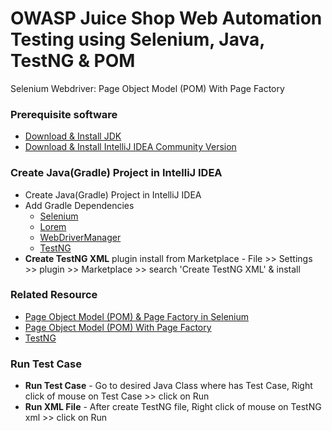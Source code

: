 # OWASP Juice Shop Web Automation Testing using Selenium, Java, TestNG & POM
Selenium Webdriver: Page Object Model (POM) With Page Factory

### Prerequisite software
* [Download & Install JDK](https://www.oracle.com/java/technologies/javase/jdk11-archive-downloads.html)
* [Download & Install IntelliJ IDEA Community Version](https://www.jetbrains.com/idea/download/)

### Create Java(Gradle) Project in IntelliJ IDEA
* Create Java(Gradle) Project in IntelliJ IDEA
* Add Gradle Dependencies
  - [Selenium](https://mvnrepository.com/artifact/org.seleniumhq.selenium/selenium-java)
  - [Lorem](https://mvnrepository.com/artifact/com.thedeanda/lorem)
  - [WebDriverManager](https://mvnrepository.com/artifact/io.github.bonigarcia/webdrivermanager)
  - [TestNG](https://mvnrepository.com/artifact/org.testng/testng)
* **Create TestNG XML** plugin install from Marketplace - File >> Settings >> plugin >> Marketplace >> search 'Create
  TestNG XML' & install

### Related Resource
* [Page Object Model (POM) & Page Factory in Selenium](https://www.guru99.com/page-object-model-pom-page-factory-in-selenium-ultimate-guide.html)
* [Page Object Model (POM) With Page Factory](https://www.softwaretestinghelp.com/page-object-model-pom-with-pagefactory/)
* [TestNG](https://www.javatpoint.com/testng-tutorial)

### Run Test Case
* **Run Test Case** - Go to desired Java Class where has Test Case, Right click of mouse on Test Case >> click on Run
* **Run XML File** - After create TestNG file, Right click of mouse on TestNG xml >> click on Run
